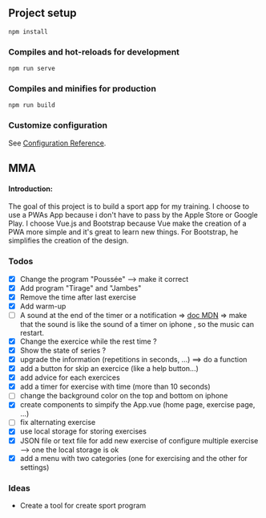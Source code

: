 ## Project setup
```
npm install
```

### Compiles and hot-reloads for development
```
npm run serve
```

### Compiles and minifies for production
```
npm run build
```

### Customize configuration
See [Configuration Reference](https://cli.vuejs.org/config/).

## MMA

#### Introduction:
The goal of this project is to build a sport app for my training. I choose to use a PWAs App because i don't have to pass by the Apple Store or Google Play.
I choose Vue.js and Bootstrap because Vue make the creation of a PWA more simple and it's great to learn new things. For Bootstrap, he simplifies the creation of the design.

### Todos

- [x] Change the program "Poussée" --> make it correct
- [x] Add program "Tirage" and "Jambes"
- [x] Remove the time after last exercise
- [x] Add warm-up
- [ ] A sound at the end of the timer or a notification => [doc MDN](https://developer.mozilla.org/en-US/docs/Web/Progressive_web_apps/Tutorials/js13kGames/Re-engageable_Notifications_Push) => make that the sound is like the sound of a timer on iphone , so the music can restart.
- [x] Change the exercice while the rest time ?
- [x] Show the state of series ?
- [x] upgrade the information (repetitions in seconds, ...) ==> do a function
- [x] add a button for skip an exercice (like a help button...)
- [x] add advice for each exercices
- [x] add a timer for exercise with time (more than 10 seconds)
- [ ] change the background color on the top and bottom on iphone
- [x] create components to simpify the App.vue (home page, exercise page, ...)
- [ ] fix alternating exercise
- [x] use local storage for storing exercises
- [x] JSON file or text file for add new exercise of configure multiple exercise --> one the local storage is ok
- [x] add a menu with two categories (one for exercising and the other for settings)

### Ideas

- Create a tool for create sport program

